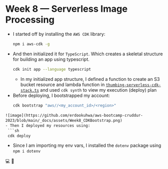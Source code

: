 # Week 8 — Serverless Image Processing

- I started off by installing the `AWS CDK` library:
  ```sh
  npm i aws-cdk -g
  ```
- And then initialized it for `TypeScript`. Which creates a skeletal structure for building an app using typescript.
  ```sh
  cdk init app --language typescript
  ```
  - In my initialized app structure, I defined a function to create an S3 bucket resource and lambda function in [`thumbing-serverless-cdk-stack.ts`](https://github.com/erdookuhwa/aws-bootcamp-cruddur-2023/blob/main/thumbing-serverless-cdk/lib/thumbing-serverless-cdk-stack.ts) and used `cdk synth` to view my execution (deploy) plan
- Before deploying, I bootstrapped my account:
  ```sh
  cdk bootstrap "aws//<my_account_id>/<region>"
 ```
 ![image](https://github.com/erdookuhwa/aws-bootcamp-cruddur-2023/blob/main/_docs/assets/Week8_CDKBootstrap.png)
- Then I deployed my resources using:
  ```sh
  cdk deploy
  ```
- Since I am importing my env vars, I installed the `dotenv` package using `npm i dotenv`























💻 🚧
